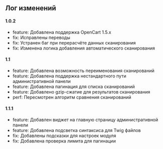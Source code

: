 ## Лог изменений

#### 1.0.2

* feature: Добавлена поддержка OpenCart 1.5.x
* fix: Исправлены переводы
* fix: Устранен баг при перерасчёте данных сканирования
* fix: Изменена логика добавления автоматического сканирования

#### 1.1

* feature: Добавлена возможность переименования сканирований
* feature: Добавлена поддержка нестандартного пути административной панели
* feature: Добавлена пагинация для списка сканирований
* feature: Добавлено gzip-сжатие для результатов сканирования
* perf: Пересмотрен алгоритм сравнения сканирований

#### 1.1.1

* feature: Добавлен виджет на главную страницу административной панели
* feature: Добавлена подсветка синтаксиса для Twig файлов
* fix: Добавлены подсказки для настроек модуля
* fix: Добавлена проверка лимита для пагинации

